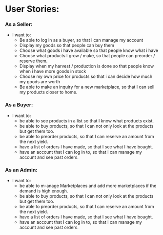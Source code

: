 # User Stories:

### As a Seller:

- I want to:
  - Be able to log in as a buyer, so that i can manage my account
  - Display my goods so that people can buy them
  - Choose what goods i have available so that people know what i have
  - Choose what products I grow / make, so that people can preorder / reserve them.
  - Display when my harvest / production is done so that people know when i have more goods in stock
  - Choose my own price for products so that i can decide how much my goods are worth
  - Be able to make an inquiry for a new marketplace, so that I can sell my products closer to home. 

### As a Buyer:

- I want to:
  - be able to see products in a list so that I know what products exist.
  - be able to buy products, so that I can not only look at the products but get them too.
  - be able to preorder products, so that I can reserve an amount from the next yield.
  - have a list of orders I have made, so that I see what I have bought.
  - have an account that I can log in to, so that I can manage my account and see past orders.

### As an Admin:

- I want to:
  - be able to m-anage Marketplaces and add more marketplaces if the demand is high enough.
  - be able to buy products, so that I can not only look at the products but get them too.
  - be able to preorder products, so that I can reserve an amount from the next yield.
  - have a list of orders I have made, so that I see what I have bought.
  - have an account that I can log in to, so that I can manage my account and see past orders.